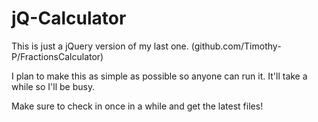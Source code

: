 # jQ-Calculator
This is just a jQuery version of my last one. (github.com/Timothy-P/FractionsCalculator)

I plan to make this as simple as possible so anyone can run it. It'll take a while so I'll be busy.

Make sure to check in once in a while and get the latest files!
